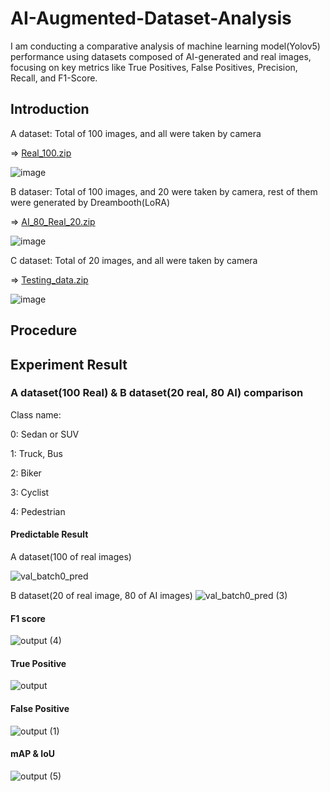 # AI-Augmented-Dataset-Analysis
I am conducting a comparative analysis of machine learning model(Yolov5) performance using datasets composed of AI-generated and real images, focusing on key metrics like True Positives, False Positives, Precision, Recall, and F1-Score.

## Introduction
A dataset: Total of 100 images, and all were taken by camera

=> [Real_100.zip](https://github.com/user-attachments/files/16643139/Real_100.zip)

![image](https://github.com/user-attachments/assets/efb44ef2-c595-4180-8b92-1855d47901f0)


B dataser: Total of 100 images, and 20 were taken by camera, rest of them were generated by Dreambooth(LoRA)

=> [AI_80_Real_20.zip](https://github.com/user-attachments/files/16643138/AI_80_Real_20.zip)

![image](https://github.com/user-attachments/assets/1f89c55c-7f3e-42ac-8a71-5e77f2975525)


C dataset: Total of 20 images, and all were taken by camera

=> [Testing_data.zip](https://github.com/user-attachments/files/16643143/Testing_data.zip)

![image](https://github.com/user-attachments/assets/c768e9fb-3f78-45cc-a1ed-fe41270ed201)

## Procedure

## Experiment Result
### A dataset(100 Real) & B dataset(20 real, 80 AI) comparison
Class name:

0: Sedan or SUV

1: Truck, Bus

2: Biker

3: Cyclist

4: Pedestrian
#### Predictable Result

A dataset(100 of real images)

![val_batch0_pred](https://github.com/user-attachments/assets/5176a90c-f940-42a4-b51e-1f2dc75088dd)


B dataset(20 of real image, 80 of AI images)
![val_batch0_pred (3)](https://github.com/user-attachments/assets/d5eb1fb5-b558-4528-910e-c7135dc39df0)




#### F1 score
 ![output (4)](https://github.com/user-attachments/assets/429cf156-0d32-40fa-b863-465d3115a921)

#### True Positive
![output](https://github.com/user-attachments/assets/4a06f6cd-b1a1-4be9-937c-8c774673314b)

#### False Positive
![output (1)](https://github.com/user-attachments/assets/03826c5c-0c08-4f46-b9db-e93e8d2c0091)

#### mAP & IoU

![output (5)](https://github.com/user-attachments/assets/d59ea2fa-c9d3-4e88-828d-9e4ca19c8a52)




